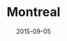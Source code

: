 ---
title: Montreal
date: 2015-09-05
images: [both-front.jpg, blurry.jpg]
props: [rbb, sb, book, gold-crown, tiara, green-happy-sticker, aviators, blue-happy-sticker, blue-box, picture-frame, charles-and-diana]
---